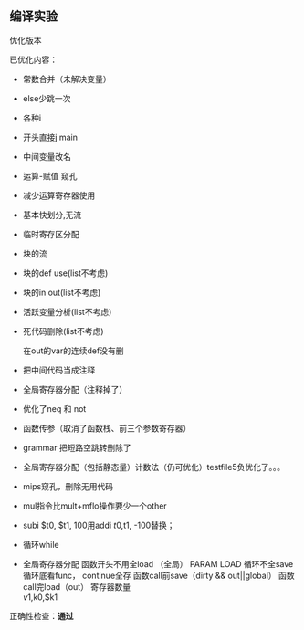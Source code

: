 ## 编译实验

优化版本

已优化内容：

* 常数合并（未解决变量）

* else少跳一次

* 各种i

* 开头直接j main

* 中间变量改名

* 运算-赋值 窥孔

* 减少运算寄存器使用

* 基本快划分,无流

* 临时寄存区分配

* 块的流

* 块的def use(list不考虑)

* 块的in out(list不考虑)

* 活跃变量分析(list不考虑)

* 死代码删除(list不考虑)

  在out的var的连续def没有删
  
* 把中间代码当成注释

* 全局寄存器分配（注释掉了）

* 优化了neq 和 not

* 函数传参（取消了函数栈、前三个参数寄存器）

* grammar 把短路空跳转删除了

* 全局寄存器分配（包括静态量）计数法（仍可优化）testfile5负优化了。。。

* mips窥孔，删除无用代码

* mul指令比mult+mflo操作要少一个other

* subi $t0, $t1, 100用addi $t0,$t1, -100替换；

* 循环while

* 全局寄存器分配
   		函数开头不用全load （全局）
   		PARAM LOAD
   		循环不全save 循环底看func， continue全存
   		函数call前save（dirty && out||global）
   		函数call完load（out）
   		寄存器数量	
   		$v1,$k0,$k1



正确性检查：**通过**